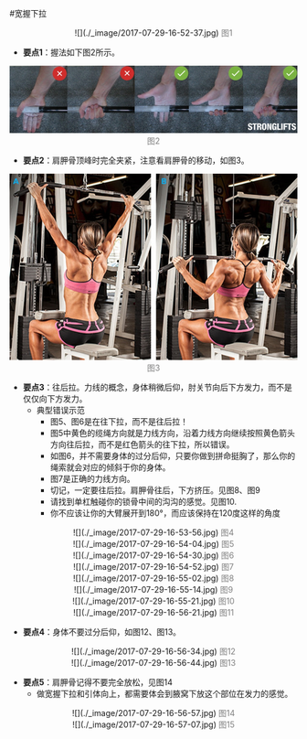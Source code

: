 #宽握下拉

<center>
![](./_image/2017-07-29-16-52-37.jpg)
<font color=grey>图1</font></center>


- **要点1**：握法如下图2所示。

<center>

![](./_image/2017-07-29-16-52-49.jpg)
<font color=grey>图2</font></center>

- **要点2**：肩胛骨顶峰时完全夹紧，注意看肩胛骨的移动，如图3。


<center>

![](./_image/2017-07-29-16-53-42.jpg)
<font color=grey>图3</font></center>

- **要点3**：往后拉。力线的概念，身体稍微后仰，肘关节向后下方发力，而不是仅仅向下方发力。
    - 典型错误示范
        - 图5、图6是在往下拉，而不是往后拉！
        - 图5中黄色的缆绳方向就是力线方向，沿着力线方向继续按照黄色箭头方向往后拉，而不是红色箭头的往下拉，所以错误。
        - 如图6，并不需要身体的过分后仰，只要你做到拼命挺胸了，那么你的绳索就会对应的倾斜于你的身体。
        - 图7是正确的力线方向。
        - 切记，一定要往后拉。肩胛骨往后，下方挤压。见图8、图9
        - 请找到单杠触碰你的锁骨中间的沟沟的感觉。见图10.
        - 你不应该让你的大臂展开到180°，而应该保持在120度这样的角度
<center>
![](./_image/2017-07-29-16-53-56.jpg)
<font color=grey>图4</font></center>

<center>
![](./_image/2017-07-29-16-54-04.jpg)
<font color=grey>图5</font></center>

<center>
![](./_image/2017-07-29-16-54-30.jpg)
<font color=grey>图6</font></center>

<center>
![](./_image/2017-07-29-16-54-52.jpg)
<font color=grey>图7</font></center>

<center>
![](./_image/2017-07-29-16-55-02.jpg)
<font color=grey>图8</font></center>

<center>
![](./_image/2017-07-29-16-55-14.jpg)
<font color=grey>图9</font></center>

<center>
![](./_image/2017-07-29-16-55-21.jpg)
<font color=grey>图10</font></center>


<center>
![](./_image/2017-07-29-16-56-21.jpg)
<font color=grey>图11</font></center>

- **要点4**：身体不要过分后仰，如图12、图13。
<center>
![](./_image/2017-07-29-16-56-34.jpg)
<font color=grey>图12</font></center>

<center>
![](./_image/2017-07-29-16-56-44.jpg)
<font color=grey>图13</font></center>

- **要点5**：肩胛骨记得不要完全放松，见图14
    - 做宽握下拉和引体向上，都需要体会到腋窝下放这个部位在发力的感觉。

<center>
![](./_image/2017-07-29-16-56-57.jpg)
<font color=grey>图14</font></center>

<center>
![](./_image/2017-07-29-16-57-07.jpg)
<font color=grey>图15</font></center>